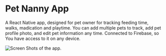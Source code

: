 # Pet Nanny App

A React Native app, designed for pet owner for tracking feeding time, walks, madication and playtime. You can add multiple pets to track, add pet profile photo, and edit pet information any time. Connected to Firebase, so You have access to it on any device.

![Screen Shots of the app.](assets/collage.jpg)
